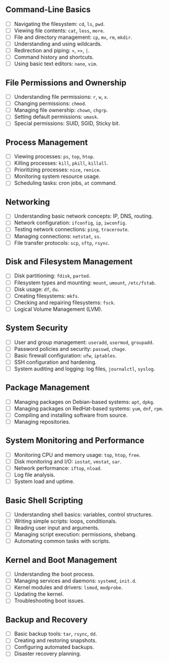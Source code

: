## Command-Line Basics
- [ ] Navigating the filesystem: `cd`, `ls`, `pwd`.
- [ ] Viewing file contents: `cat`, `less`, `more`.
- [ ] File and directory management: `cp`, `mv`, `rm`, `mkdir`.
- [ ] Understanding and using wildcards.
- [ ] Redirection and piping: `>`, `>>`, `|`.
- [ ] Command history and shortcuts.
- [ ] Using basic text editors: `nano`, `vim`.

## File Permissions and Ownership
- [ ] Understanding file permissions: `r`, `w`, `x`.
- [ ] Changing permissions: `chmod`.
- [ ] Managing file ownership: `chown`, `chgrp`.
- [ ] Setting default permissions: `umask`.
- [ ] Special permissions: SUID, SGID, Sticky bit.

## Process Management
- [ ] Viewing processes: `ps`, `top`, `htop`.
- [ ] Killing processes: `kill`, `pkill`, `killall`.
- [ ] Prioritizing processes: `nice`, `renice`.
- [ ] Monitoring system resource usage.
- [ ] Scheduling tasks: cron jobs, `at` command.

## Networking
- [ ] Understanding basic network concepts: IP, DNS, routing.
- [ ] Network configuration: `ifconfig`, `ip`, `iwconfig`.
- [ ] Testing network connections: `ping`, `traceroute`.
- [ ] Managing connections: `netstat`, `ss`.
- [ ] File transfer protocols: `scp`, `sftp`, `rsync`.

## Disk and Filesystem Management
- [ ] Disk partitioning: `fdisk`, `parted`.
- [ ] Filesystem types and mounting: `mount`, `umount`, `/etc/fstab`.
- [ ] Disk usage: `df`, `du`.
- [ ] Creating filesystems: `mkfs`.
- [ ] Checking and repairing filesystems: `fsck`.
- [ ] Logical Volume Management (LVM).

## System Security
- [ ] User and group management: `useradd`, `usermod`, `groupadd`.
- [ ] Password policies and security: `passwd`, `chage`.
- [ ] Basic firewall configuration: `ufw`, `iptables`.
- [ ] SSH configuration and hardening.
- [ ] System auditing and logging: log files, `journalctl`, `syslog`.

## Package Management
- [ ] Managing packages on Debian-based systems: `apt`, `dpkg`.
- [ ] Managing packages on RedHat-based systems: `yum`, `dnf`, `rpm`.
- [ ] Compiling and installing software from source.
- [ ] Managing repositories.

## System Monitoring and Performance
- [ ] Monitoring CPU and memory usage: `top`, `htop`, `free`.
- [ ] Disk monitoring and I/O: `iostat`, `vmstat`, `sar`.
- [ ] Network performance: `iftop`, `nload`.
- [ ] Log file analysis.
- [ ] System load and uptime.

## Basic Shell Scripting
- [ ] Understanding shell basics: variables, control structures.
- [ ] Writing simple scripts: loops, conditionals.
- [ ] Reading user input and arguments.
- [ ] Managing script execution: permissions, shebang.
- [ ] Automating common tasks with scripts.

## Kernel and Boot Management
- [ ] Understanding the boot process.
- [ ] Managing services and daemons: `systemd`, `init.d`.
- [ ] Kernel modules and drivers: `lsmod`, `modprobe`.
- [ ] Updating the kernel.
- [ ] Troubleshooting boot issues.

## Backup and Recovery
- [ ] Basic backup tools: `tar`, `rsync`, `dd`.
- [ ] Creating and restoring snapshots.
- [ ] Configuring automated backups.
- [ ] Disaster recovery planning.
